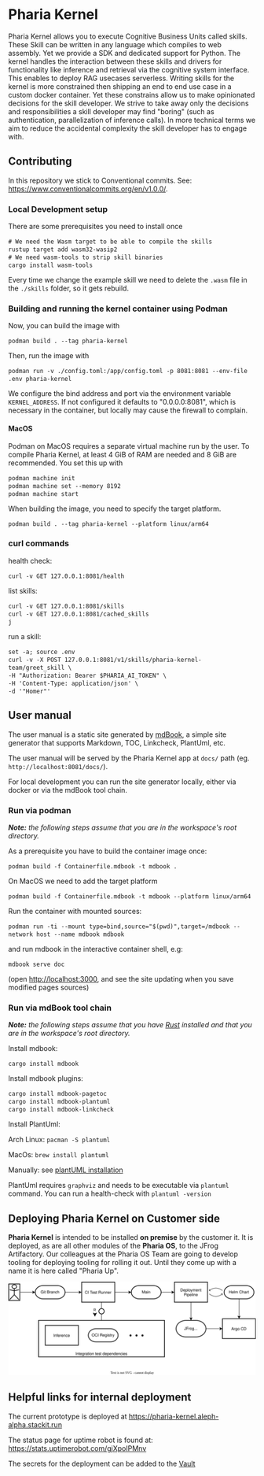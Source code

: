# Pharia Kernel

Pharia Kernel allows you to execute Cognitive Business Units called skills. These Skill can be written in any language which compiles to web assembly. Yet we provide a SDK and dedicated support for Python. The kernel handles the interaction between these skills and drivers for functionality like inference and retrieval via the cognitive system interface. This enables to deploy RAG usecases serverless. Writing skills for the kernel is more constrained then shipping an end to end use case in a custom docker container. Yet these constrains allow us to make opinionated decisions for the skill developer. We strive to take away only the decisions and responsibilities a skill developer may find "boring" (such as authentication, parallelization of inference calls). In more technical terms we aim to reduce the accidental complexity the skill developer has to engage with.

## Contributing

In this repository we stick to Conventional commits. See: <https://www.conventionalcommits.org/en/v1.0.0/>.

### Local Development setup

There are some prerequisites you need to install once

```shell
# We need the Wasm target to be able to compile the skills
rustup target add wasm32-wasip2
# We need wasm-tools to strip skill binaries
cargo install wasm-tools
```

Every time we change the example skill we need to delete the `.wasm` file in the `./skills` folder, so it gets rebuild.

### Building and running the kernel container using Podman

Now, you can build the image with

```shell
podman build . --tag pharia-kernel
```

Then, run the image with

```shell
podman run -v ./config.toml:/app/config.toml -p 8081:8081 --env-file .env pharia-kernel
```

We configure the bind address and port via the environment variable `KERNEL_ADDRESS`.
If not configured it defaults to "0.0.0.0:8081", which is necessary in the container, but locally may cause the firewall to complain.

#### MacOS

Podman on MacOS requires a separate virtual machine run by the user. To compile Pharia Kernel, at least 4 GiB of RAM are needed and 8 GiB are recommended. You set this up with

```shell
podman machine init
podman machine set --memory 8192
podman machine start
```

When building the image, you need to specify the target platform.

```shell
podman build . --tag pharia-kernel --platform linux/arm64
```

### curl commands

health check:

```shell
curl -v GET 127.0.0.1:8081/health
```

list skills:

```shell
curl -v GET 127.0.0.1:8081/skills
curl -v GET 127.0.0.1:8081/cached_skills
j
```

run a skill:

```shell
set -a; source .env
curl -v -X POST 127.0.0.1:8081/v1/skills/pharia-kernel-team/greet_skill \
-H "Authorization: Bearer $PHARIA_AI_TOKEN" \
-H 'Content-Type: application/json' \
-d '"Homer"'
```

## User manual

The user manual is a static site generated by [mdBook](https://rust-lang.github.io/mdBook/index.html), a simple site generator that supports Markdown, TOC, Linkcheck, PlantUml, etc.

The user manual will be served by the Pharia Kernel app at `docs/` path (eg. `http://localhost:8081/docs/`).

For local development you can run the site generator locally, either via docker or via the mdBook tool chain.

### Run via podman

**_Note:_** _the following steps assume that you are in the workspace's root directory._

As a prerequisite you have to build the container image once:

```shell
podman build -f Containerfile.mdbook -t mdbook .
```

On MacOS we need to add the target platform

```shell
podman build -f Containerfile.mdbook -t mdbook --platform linux/arm64
```

Run the container with mounted sources:

```shell
podman run -ti --mount type=bind,source="$(pwd)",target=/mdbook --network host --name mdbook mdbook
```

and run mdbook in the interactive container shell, e.g:

```shell
mdbook serve doc
```

(open <http://localhost:3000>, and see the site updating when you save modified pages sources)

### Run via mdBook tool chain

**_Note:_** _the following steps assume that you have [Rust](https://www.rust-lang.org/tools/install) installed and that you are in the workspace's root directory._

Install mdbook:

```shell
cargo install mdbook
```

Install mdbook plugins:

```shell
cargo install mdbook-pagetoc
cargo install mdbook-plantuml
cargo install mdbook-linkcheck
```

Install PlantUml:

Arch Linux: `pacman -S plantuml`

MacOs: `brew install plantuml`

Manually: see [plantUML installation](https://plantuml.com/starting)

PlantUml requires `graphviz` and needs to be executable via `plantuml` command. You can run a health-check with `plantuml -version`

## Deploying Pharia Kernel on Customer side

**Pharia Kernel** is intended to be installed **on premise** by the customer it. It is deployed, as are all other modules of the **Pharia OS**, to the JFrog Artifactory. Our colleagues at the Pharia OS Team are going to develop tooling for deploying tooling for rolling it out. Until they come up with a name it is here called "Pharia Up".

![Block Diagram Pharia OS deploy][deployment]

## Helpful links for internal deployment

The current prototype is deployed at <https://pharia-kernel.aleph-alpha.stackit.run>

The status page for uptime robot is found at: <https://stats.uptimerobot.com/gjXpoIPMnv>

The secrets for the deployment can be added to the [Vault](https://vault.management-prod01.stackit.run/ui/vault/secrets/c-aa01/list/projects/pharia-kernel/)

[deployment]: ./tam/deployment.drawio.svg
